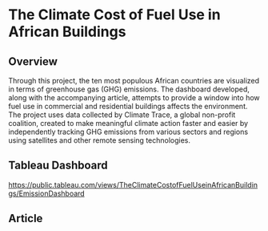 # The Climate Cost of Fuel Use in African Buildings

## Overview 
Through this project, the ten most populous African countries are visualized in terms of greenhouse gas (GHG) emissions. The dashboard developed, along with the accompanying article, attempts to provide a window into how fuel use in commercial and residential buildings affects the environment. The project uses data collected by Climate Trace, a global non-profit coalition, created to make meaningful climate action faster and easier by independently tracking GHG emissions from various sectors and regions using satellites and other remote sensing technologies. 

## Tableau Dashboard
https://public.tableau.com/views/TheClimateCostofFuelUseinAfricanBuildings/EmissionDashboard

## Article


